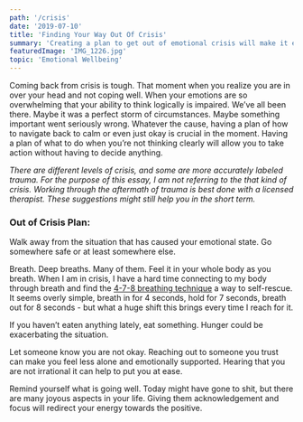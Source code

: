```yaml
---
path: '/crisis'
date: '2019-07-10'
title: 'Finding Your Way Out Of Crisis'
summary: 'Creating a plan to get out of emotional crisis will make it easier to navigate when it happens.'
featuredImage: 'IMG_1226.jpg'
topic: 'Emotional Wellbeing'
---
```


Coming back from crisis is tough. That moment when you realize you are in over your head and not coping well. When your emotions are so overwhelming that your ability to think logically is impaired. We’ve all been there. Maybe it was a perfect storm of circumstances. Maybe something important went seriously wrong. Whatever the cause, having a plan of how to navigate back to calm or even just okay is crucial in the moment. Having a plan of what to do when you’re not thinking clearly will allow you to take action without having to decide anything.

_There are different levels of crisis, and some are more accurately labeled trauma. For the purpose of this essay, I am not referring to the that kind of crisis. Working through the aftermath of trauma is best done with a licensed therapist. These suggestions might still help you in the short term._

### Out of Crisis Plan:

Walk away from the situation that has caused your emotional state. Go somewhere safe or at least somewhere else.

Breath. Deep breaths. Many of them. Feel it in your whole body as you breath. When I am in crisis, I have a hard time connecting to my body through breath and find the [4-7-8 breathing technique](https://www.drweil.com/health-wellness/body-mind-spirit/stress-anxiety/breathing-three-exercises/) a way to self-rescue. It seems overly simple, breath in for 4 seconds, hold for 7 seconds, breath out for 8 seconds - but what a huge shift this brings every time I reach for it.

If you haven’t eaten anything lately, eat something. Hunger could be exacerbating the situation.

Let someone know you are not okay. Reaching out to someone you trust can make you feel less alone and emotionally supported. Hearing that you are not irrational it can help to put you at ease.

Remind yourself what is going well. Today might have gone to shit, but there are many joyous aspects in your life. Giving them acknowledgement and focus will redirect your energy towards the positive.
